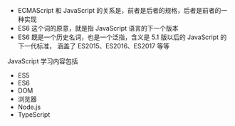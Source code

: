 - ECMAScript 和 JavaScript 的关系是，前者是后者的规格，后者是前者的一种实现
- ES6 这个词的原意，就是指 JavaScript 语言的下一个版本
- ES6 既是一个历史名词，也是一个泛指，含义是 5.1 版以后的 JavaScript 的下一代标准，
  涵盖了 ES2015、ES2016、ES2017 等等

JavaScript 学习内容包括

- ES5
- ES6
- DOM
- 浏览器
- Node.js
- TypeScript
